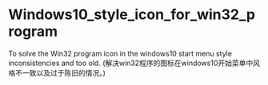 # Windows10_style_icon_for_win32_program
To solve the Win32 program icon in the windows10 start menu style inconsistencies and too old.
(解决win32程序的图标在windows10开始菜单中风格不一致以及过于陈旧的情况。)
